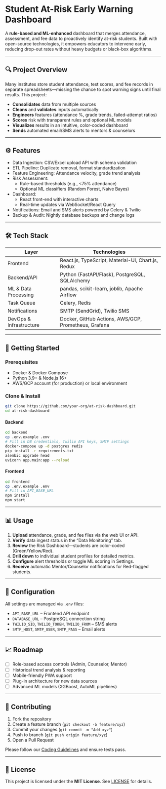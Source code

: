 # Student At-Risk Early Warning Dashboard

A **rule-based and ML-enhanced** dashboard that merges attendance, assessment, and fee data to proactively identify at-risk students. Built with open-source technologies, it empowers educators to intervene early, reducing drop-out rates without heavy budgets or black-box algorithms.

***

## 🔍 Project Overview

Many institutes store student attendance, test scores, and fee records in separate spreadsheets—missing the chance to spot warning signs until final results. This project:

- **Consolidates** data from multiple sources  
- **Cleans** and **validates** inputs automatically  
- **Engineers** features (attendance %, grade trends, failed-attempt ratios)  
- **Scores** risk with transparent rules and optional ML models  
- **Visualizes** results in an intuitive, color-coded dashboard  
- **Sends** automated email/SMS alerts to mentors & counselors  

***

## ⚙️ Features

- Data Ingestion: CSV/Excel upload API with schema validation  
- ETL Pipeline: Duplicate removal, format standardization  
- Feature Engineering: Attendance velocity, grade trend analysis  
- Risk Assessment:  
  - Rule-based thresholds (e.g., <75% attendance)  
  - Optional ML classifiers (Random Forest, Naive Bayes)  
- Dashboard:  
  - React front-end with interactive charts  
  - Real-time updates via WebSocket/React Query  
- Notifications: Email and SMS alerts powered by Celery & Twilio  
- Backup & Audit: Nightly database backups and change logs  

***

## 🛠️ Tech Stack

| Layer                   | Technologies                                          |
|-------------------------|-------------------------------------------------------|
| Frontend                | React.js, TypeScript, Material-UI, Chart.js, Redux    |
| Backend/API             | Python (FastAPI/Flask), PostgreSQL, SQLAlchemy        |
| ML & Data Processing    | pandas, scikit-learn, joblib, Apache Airflow          |
| Task Queue              | Celery, Redis                                         |
| Notifications           | SMTP (SendGrid), Twilio SMS                           |
| DevOps & Infrastructure | Docker, GitHub Actions, AWS/GCP, Prometheus, Grafana  |

***

## 🚀 Getting Started

### Prerequisites

- Docker & Docker Compose  
- Python 3.9+ & Node.js 16+  
- AWS/GCP account (for production) or local environment  

### Clone & Install

```bash
git clone https://github.com/your-org/at-risk-dashboard.git
cd at-risk-dashboard
```

#### Backend

```bash
cd backend
cp .env.example .env
# Fill in DB credentials, Twilio API keys, SMTP settings
docker-compose up -d postgres redis
pip install -r requirements.txt
alembic upgrade head
uvicorn app.main:app --reload
```

#### Frontend

```bash
cd frontend
cp .env.example .env
# Fill in API_BASE_URL
npm install
npm start
```

***

## 📊 Usage

1. **Upload** attendance, grade, and fee files via the web UI or API.  
2. **Verify** data ingest status in the “Data Monitoring” tab.  
3. **Review** the Risk Dashboard—students are color-coded (Green/Yellow/Red).  
4. **Drill down** to individual student profiles for detailed metrics.  
5. **Configure** alert thresholds or toggle ML scoring in Settings.  
6. **Receive** automatic Mentor/Counselor notifications for Red-flagged students.

***

## 🔧 Configuration

All settings are managed via `.env` files:

- `API_BASE_URL` – Frontend API endpoint  
- `DATABASE_URL` – PostgreSQL connection string  
- `TWILIO_SID`, `TWILIO_TOKEN`, `TWILIO_FROM` – SMS alerts  
- `SMTP_HOST`, `SMTP_USER`, `SMTP_PASS` – Email alerts

***

## 📈 Roadmap

- [ ] Role-based access controls (Admin, Counselor, Mentor)  
- [ ] Historical trend analysis & reporting  
- [ ] Mobile-friendly PWA support  
- [ ] Plug-in architecture for new data sources  
- [ ] Advanced ML models (XGBoost, AutoML pipelines)

***

## 🤝 Contributing

1. Fork the repository  
2. Create a feature branch (`git checkout -b feature/xyz`)  
3. Commit your changes (`git commit -m "Add xyz"`)  
4. Push to branch (`git push origin feature/xyz`)  
5. Open a Pull Request  

Please follow our [Coding Guidelines](docs/CODING.md) and ensure tests pass.

***

## 📝 License

This project is licensed under the **MIT License**. See [LICENSE](LICENSE) for details.
